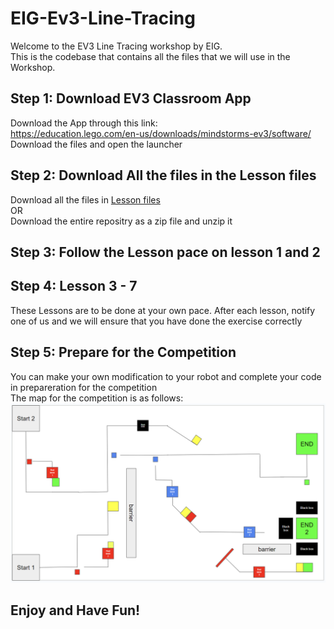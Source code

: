 # EIG-Ev3-Line-Tracing
Welcome to the EV3 Line Tracing workshop by EIG.  
This is the codebase that contains all the files that we will use in the Workshop.  
## Step 1: Download EV3 Classroom App
Download the App through this link:  
https://education.lego.com/en-us/downloads/mindstorms-ev3/software/  
Download the files and open the launcher  
## Step 2: Download All the files in the Lesson files
Download all the files in [Lesson files](./Lesson%20Files/)  
OR  
Download the entire repositry as a zip file and unzip it
## Step 3: Follow the Lesson pace on lesson 1 and 2
## Step 4: Lesson 3 - 7  
These Lessons are to be done at your own pace.
After each lesson, notify one of us and we will ensure that you have done the exercise correctly
## Step 5: Prepare for the Competition
You can make your own modification to your robot and complete your code in prepareration for the competition  
The map for the competition is as follows:  
![Map for EV3 Line Tracing Competition](./Map.png/)
## Enjoy and Have Fun!
